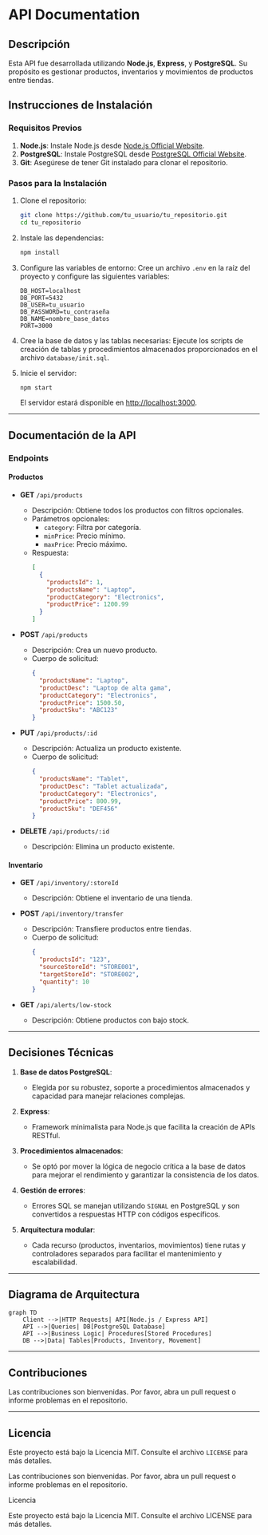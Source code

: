 # API Documentation

## Descripción
Esta API fue desarrollada utilizando **Node.js**, **Express**, y **PostgreSQL**. Su propósito es gestionar productos, inventarios y movimientos de productos entre tiendas.

## Instrucciones de Instalación

### Requisitos Previos
1. **Node.js**: Instale Node.js desde [Node.js Official Website](https://nodejs.org/).
2. **PostgreSQL**: Instale PostgreSQL desde [PostgreSQL Official Website](https://www.postgresql.org/).
3. **Git**: Asegúrese de tener Git instalado para clonar el repositorio.

### Pasos para la Instalación
1. Clone el repositorio:
   ```bash
   git clone https://github.com/tu_usuario/tu_repositorio.git
   cd tu_repositorio
   ```
2. Instale las dependencias:
   ```bash
   npm install
   ```
3. Configure las variables de entorno:
   Cree un archivo `.env` en la raíz del proyecto y configure las siguientes variables:
   ```env
   DB_HOST=localhost
   DB_PORT=5432
   DB_USER=tu_usuario
   DB_PASSWORD=tu_contraseña
   DB_NAME=nombre_base_datos
   PORT=3000
   ```
4. Cree la base de datos y las tablas necesarias:
   Ejecute los scripts de creación de tablas y procedimientos almacenados proporcionados en el archivo `database/init.sql`.

5. Inicie el servidor:
   ```bash
   npm start
   ```
   El servidor estará disponible en [http://localhost:3000](http://localhost:3000).

---

## Documentación de la API

### Endpoints

#### Productos
- **GET** `/api/products`
  - Descripción: Obtiene todos los productos con filtros opcionales.
  - Parámetros opcionales:
    - `category`: Filtra por categoría.
    - `minPrice`: Precio mínimo.
    - `maxPrice`: Precio máximo.
  - Respuesta:
    ```json
    [
      {
        "productsId": 1,
        "productsName": "Laptop",
        "productCategory": "Electronics",
        "productPrice": 1200.99
      }
    ]
    ```

- **POST** `/api/products`
  - Descripción: Crea un nuevo producto.
  - Cuerpo de solicitud:
    ```json
    {
      "productsName": "Laptop",
      "productDesc": "Laptop de alta gama",
      "productCategory": "Electronics",
      "productPrice": 1500.50,
      "productSku": "ABC123"
    }
    ```

- **PUT** `/api/products/:id`
  - Descripción: Actualiza un producto existente.
  - Cuerpo de solicitud:
    ```json
    {
      "productsName": "Tablet",
      "productDesc": "Tablet actualizada",
      "productCategory": "Electronics",
      "productPrice": 800.99,
      "productSku": "DEF456"
    }
    ```

- **DELETE** `/api/products/:id`
  - Descripción: Elimina un producto existente.

#### Inventario
- **GET** `/api/inventory/:storeId`
  - Descripción: Obtiene el inventario de una tienda.

- **POST** `/api/inventory/transfer`
  - Descripción: Transfiere productos entre tiendas.
  - Cuerpo de solicitud:
    ```json
    {
      "productsId": "123",
      "sourceStoreId": "STORE001",
      "targetStoreId": "STORE002",
      "quantity": 10
    }
    ```

- **GET** `/api/alerts/low-stock`
  - Descripción: Obtiene productos con bajo stock.

---

## Decisiones Técnicas

1. **Base de datos PostgreSQL**:
   - Elegida por su robustez, soporte a procedimientos almacenados y capacidad para manejar relaciones complejas.

2. **Express**:
   - Framework minimalista para Node.js que facilita la creación de APIs RESTful.

3. **Procedimientos almacenados**:
   - Se optó por mover la lógica de negocio crítica a la base de datos para mejorar el rendimiento y garantizar la consistencia de los datos.

4. **Gestión de errores**:
   - Errores SQL se manejan utilizando `SIGNAL` en PostgreSQL y son convertidos a respuestas HTTP con códigos específicos.

5. **Arquitectura modular**:
   - Cada recurso (productos, inventarios, movimientos) tiene rutas y controladores separados para facilitar el mantenimiento y escalabilidad.

---

## Diagrama de Arquitectura

```mermaid
graph TD
    Client -->|HTTP Requests| API[Node.js / Express API]
    API -->|Queries| DB[PostgreSQL Database]
    API -->|Business Logic| Procedures[Stored Procedures]
    DB -->|Data| Tables[Products, Inventory, Movement]
```

---

## Contribuciones
Las contribuciones son bienvenidas. Por favor, abra un pull request o informe problemas en el repositorio.

---

## Licencia
Este proyecto está bajo la Licencia MIT. Consulte el archivo `LICENSE` para más detalles.



Las contribuciones son bienvenidas. Por favor, abra un pull request o informe problemas en el repositorio.

Licencia

Este proyecto está bajo la Licencia MIT. Consulte el archivo LICENSE para más detalles.
